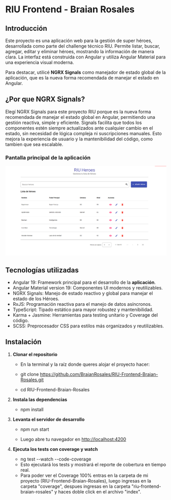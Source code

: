 # RIU Frontend - Braian Rosales

## Introducción

Este proyecto es una aplicación web para la gestión de super héroes, desarrollada como parte del challenge técnico RIU. Permite listar, buscar, agregar, editar y eliminar héroes, mostrando la información de manera clara. La interfaz está construida con Angular y utiliza Angular Material para una experiencia visual moderna.

Para destacar, utilicé **NGRX Signals** como manejador de estado global de la aplicación, que es la nueva forma recomendada de manejar el estado en Angular.

## ¿Por que NGRX Signals?

Elegí NGRX Signals para este proyecto RIU porque es la nueva forma recomendada de manejar el estado global en Angular, permitiendo una gestión reactiva, simple y eficiente. Signals facilita que todos los componentes estén siempre actualizados ante cualquier cambio en el estado, sin necesidad de lógica compleja ni suscripciones manuales. Esto mejora la experiencia de usuario y la mantenibilidad del código, como tambien que sea escalable.

### Pantalla principal de la aplicación

![Pantalla principal de la aplicación mostrando la lista de héroes](/assets/RIU-Heroes.png)

## Tecnologías utilizadas

- Angular 19: Framework principal para el desarrollo de la **aplicación**.
- Angular Material version 19: Componentes UI modernos y reutilizables.
- NGRX Signals: Manejo de estado reactivo y global para manejar el estado de los Héroes.
- RxJS: Programación reactiva para el manejo de datos asíncronos.
- TypeScript: Tipado estático para mayor robustez y mantenibilidad.
- Karma + Jasmine: Herramientas para testing unitario y Coverage del código.
- SCSS: Preprocesador CSS para estilos más organizados y reutilizables.

## Instalación

1. **Clonar el repositorio**
   - En la terminal y la raíz donde queres alojar el proyecto hacer:
  
   - git clone https://github.com/BraianRosales/RIU-Frontend-Braian-Rosales.git

   - cd RIU-Frontend-Braian-Rosales

2. **Instala las dependencias**
   - npm install

3. **Levanta el servidor de desarrollo**
   - npm run start
  
   - Luego abre tu navegador en [http://localhost:4200](http://localhost:4200)

4. **Ejecuta los tests con coverage y watch**
   
   - ng test --watch --code-coverage
   - Esto ejecutará los tests y mostrará el reporte de cobertura en tiempo real.
   - Para poder ver el Coverage 100% entras en la carpeta de mi proyecto (RIU-Frontend-Braian-Rosales), luego ingresas en la carpeta "coverage", despues ingresas en la carpeta "riu-frontend-braian-rosales" y haces doble click en el archivo "index".
